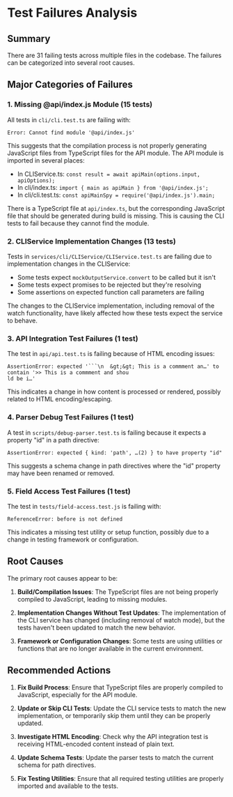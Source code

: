 # Test Failures Analysis

## Summary

There are 31 failing tests across multiple files in the codebase. The failures can be categorized into several root causes.

## Major Categories of Failures

### 1. Missing @api/index.js Module (15 tests)

All tests in `cli/cli.test.ts` are failing with:
```
Error: Cannot find module '@api/index.js'
```

This suggests that the compilation process is not properly generating JavaScript files from TypeScript files for the API module. The API module is imported in several places:

- In CLIService.ts: `const result = await apiMain(options.input, apiOptions);`
- In cli/index.ts: `import { main as apiMain } from '@api/index.js';`
- In cli/cli.test.ts: `const apiMainSpy = require('@api/index.js').main;`

There is a TypeScript file at `api/index.ts`, but the corresponding JavaScript file that should be generated during build is missing. This is causing the CLI tests to fail because they cannot find the module.

### 2. CLIService Implementation Changes (13 tests)

Tests in `services/cli/CLIService/CLIService.test.ts` are failing due to implementation changes in the CLIService:

- Some tests expect `mockOutputService.convert` to be called but it isn't
- Some tests expect promises to be rejected but they're resolving
- Some assertions on expected function call parameters are failing

The changes to the CLIService implementation, including removal of the watch functionality, have likely affected how these tests expect the service to behave.

### 3. API Integration Test Failures (1 test)

The test in `api/api.test.ts` is failing because of HTML encoding issues:
```
AssertionError: expected '```\n  &gt;&gt; This is a commment an…' to contain '>> This is a commment and shou
ld be i…'
```

This indicates a change in how content is processed or rendered, possibly related to HTML encoding/escaping.

### 4. Parser Debug Test Failures (1 test)

A test in `scripts/debug-parser.test.ts` is failing because it expects a property "id" in a path directive:
```
AssertionError: expected { kind: 'path', …(2) } to have property "id"
```

This suggests a schema change in path directives where the "id" property may have been renamed or removed.

### 5. Field Access Test Failures (1 test)

The test in `tests/field-access.test.js` is failing with:
```
ReferenceError: before is not defined
```

This indicates a missing test utility or setup function, possibly due to a change in testing framework or configuration.

## Root Causes

The primary root causes appear to be:

1. **Build/Compilation Issues**: The TypeScript files are not being properly compiled to JavaScript, leading to missing modules.

2. **Implementation Changes Without Test Updates**: The implementation of the CLI service has changed (including removal of watch mode), but the tests haven't been updated to match the new behavior.

3. **Framework or Configuration Changes**: Some tests are using utilities or functions that are no longer available in the current environment.

## Recommended Actions

1. **Fix Build Process**: Ensure that TypeScript files are properly compiled to JavaScript, especially for the API module.

2. **Update or Skip CLI Tests**: Update the CLI service tests to match the new implementation, or temporarily skip them until they can be properly updated.

3. **Investigate HTML Encoding**: Check why the API integration test is receiving HTML-encoded content instead of plain text.

4. **Update Schema Tests**: Update the parser tests to match the current schema for path directives.

5. **Fix Testing Utilities**: Ensure that all required testing utilities are properly imported and available to the tests. 